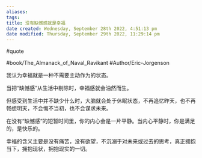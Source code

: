```yaml
---
aliases: 
tags: 
title: 没有缺憾感就是幸福
date created: Wednesday, September 28th 2022, 4:51:13 pm
date modified: Thursday, September 29th 2022, 11:29:14 pm
---
```

#quote 

#book/The_Almanack_of_Naval_Ravikant 
#Author/Eric-Jorgenson 

我认为幸福就是一种不需要主动作为的状态。

当把“缺憾感”从生活中剔除时，幸福感就会油然而生。

但感受到生活中并不缺少什么时，大脑就会处于休眠状态，不再追忆昨天，也不再畅想明天，不会悔不当初，也不会谋求未来。

在没有“缺憾感”的短暂时间里，你的内心会是一片平静。当内心平静时，你是满足的，是快乐的。

幸福的含义主要是没有痛苦，没有欲望，不沉溺于对未来或过去的思考，真正拥抱当下，拥抱现状，拥抱现实的一切。
